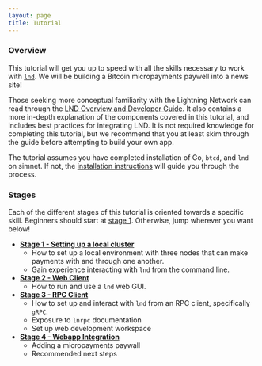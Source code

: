 ```yaml
---
layout: page
title: Tutorial
---
```


### Overview

This tutorial will get you up to speed with all the skills necessary to work
with [`lnd`](https://github.com/lightningnetwork/lnd). We will be building a
Bitcoin micropayments paywell into a news site!

Those seeking more conceptual familiarity with the Lightning Network can read
through the [LND Overview and Developer Guide](/overview/). It also contains a
more in-depth explanation of the components covered in this tutorial, and
includes best practices for integrating LND. It is not required knowledge for
completing this tutorial, but we recommend that you at least skim through the
guide before attempting to build your own app.

The tutorial assumes you have completed installation of Go, `btcd`, and `lnd`
on simnet. If not, the [installation instructions](/guides/installation/) will
guide you through the process.

### Stages

Each of the different stages of this tutorial is oriented towards a specific
skill. Beginners should start at [stage 1](/tutorial/01-lncli). Otherwise, jump
wherever you want below!

- **[Stage 1 - Setting up a local cluster](/tutorial/01-lncli)**
    - How to set up a local environment with three nodes that can make payments
      with and through one another.
    - Gain experience interacting with `lnd` from the command line.
- **[Stage 2 - Web Client](/tutorial/02-web-client)**
    - How to run and use a `lnd` web GUI.
- **[Stage 3 - RPC Client](/tutorial/03-rpc-client)**
    - How to set up and interact with `lnd` from an RPC client, specifically
      `gRPC`.
    - Exposure to `lnrpc` documentation
    - Set up web development workspace
- **[Stage 4 - Webapp Integration](/tutorial/04-webapp-integration)**
    - Adding a micropayments paywall
    - Recommended next steps

